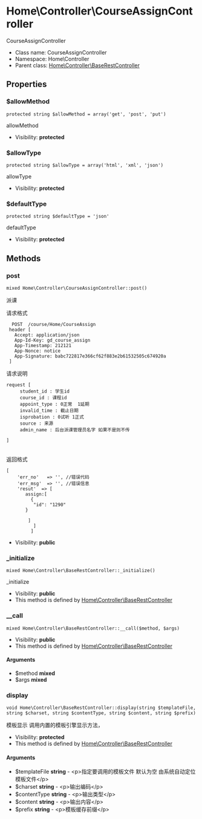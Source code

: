 Home\Controller\CourseAssignController
===============

CourseAssignController




* Class name: CourseAssignController
* Namespace: Home\Controller
* Parent class: [Home\Controller\BaseRestController](Home-Controller-BaseRestController.md)





Properties
----------


### $allowMethod

    protected string $allowMethod = array('get', 'post', 'put')

allowMethod



* Visibility: **protected**


### $allowType

    protected string $allowType = array('html', 'xml', 'json')

allowType



* Visibility: **protected**


### $defaultType

    protected string $defaultType = 'json'

defaultType



* Visibility: **protected**


Methods
-------


### post

    mixed Home\Controller\CourseAssignController::post()

派课

请求格式
```
  POST  /course/Home/CourseAssign
 header [
   Accept: application/json
   App-Id-Key: gd_course_assign
   App-Timestamp: 212121
   App-Nonce: notice
   App-Signature: babc722817e366cf62f883e2b61532505c674920a
 ]

```
请求说明
<table>

```
request [
     student_id : 学生id
     course_id : 课程id
     appoint_type : 0正常  1延期
     invalid_time : 截止日期
     isprobation : 0试听 1正式
     source : 来源
     admin_name : 后台派课管理员名字 如果不是则不传

]

```

</table>


返回格式
```
[
    'err_no'   => '', //错误代码
    'err_msg'  => '', //错误信息
    'resut'  => [
       assign:[
         {
          "id": "1290"
       }

        ]
          ]
         ]
```

* Visibility: **public**




### _initialize

    mixed Home\Controller\BaseRestController::_initialize()

_initialize



* Visibility: **public**
* This method is defined by [Home\Controller\BaseRestController](Home-Controller-BaseRestController.md)




### __call

    mixed Home\Controller\BaseRestController::__call($method, $args)





* Visibility: **public**
* This method is defined by [Home\Controller\BaseRestController](Home-Controller-BaseRestController.md)


#### Arguments
* $method **mixed**
* $args **mixed**



### display

    void Home\Controller\BaseRestController::display(string $templateFile, string $charset, string $contentType, string $content, string $prefix)

模板显示 调用内置的模板引擎显示方法，



* Visibility: **protected**
* This method is defined by [Home\Controller\BaseRestController](Home-Controller-BaseRestController.md)


#### Arguments
* $templateFile **string** - &lt;p&gt;指定要调用的模板文件
默认为空 由系统自动定位模板文件&lt;/p&gt;
* $charset **string** - &lt;p&gt;输出编码&lt;/p&gt;
* $contentType **string** - &lt;p&gt;输出类型&lt;/p&gt;
* $content **string** - &lt;p&gt;输出内容&lt;/p&gt;
* $prefix **string** - &lt;p&gt;模板缓存前缀&lt;/p&gt;


